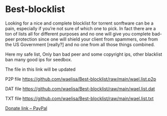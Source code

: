 # Best-blocklist
Looking for a nice and complete blocklist for torrent sonftware can be a pain, especially if you’re not sure of which one to pick. In fact there are a ton of lists all for different purposes and no one will give you complete bad-peer protection since one will shield your client from spammers, one from the US Government [really?] and no one from all those things combined.

Here my safe list, Only ban bad peer and some copyright ips, other blacklist ban many good ips for seedbox.

The file in this link will be updated

P2P file https://github.com/waelisa/Best-blocklist/raw/main/wael.list.p2p

DAT file https://github.com/waelisa/Best-blocklist/raw/main/wael.list.dat

TXT file https://github.com/waelisa/Best-blocklist/raw/main/wael.list.txt

[Donate link – PayPal](https://www.paypal.me/WaelIsa)
